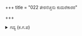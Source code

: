 +++
title = "022 ತೇರನೆಚ್ಚನು ಕುದುರೆಕಾರರ"

+++

<details><summary>ಗದ್ಯ (ಕ.ಗ.ಪ) </summary>

22. ವೃಷಸೇನನು ರಥಕ್ಕೆ ಹೊಡೆದನು, ಕುದುರೆ ಸವಾರರನ್ನು ದೂರದಿಂದಲೇ ಕತ್ತರಿಸಿದನು, ಶ್ರೇಷ್ಠವಾದ ಆನೆಗಳ ಸಮೂಹವನ್ನು ಸೀಳಿದನು. ಅವುಗಳನ್ನು ರಕ್ತದಲ್ಲಿ ಹೂತುಹಾಕಿದನು. ಪದಾತಿಯ ಅವಸ್ಥೆಯನ್ನು ಹೇಳುವುದಕ್ಕೆ ಸಾಧ್ಯವಿಲ್ಲ. ವೀರ ಸುತಸೋಮ ಮೊದಲಾದ ಎಲ್ಲಾ ಕುಮಾರರ ಸಾಮಥ್ರ್ಯ ಭಯರಸ ಸಮುದ್ರದಲ್ಲಿ ಲೀನವಾಯಿತು.
</details>
